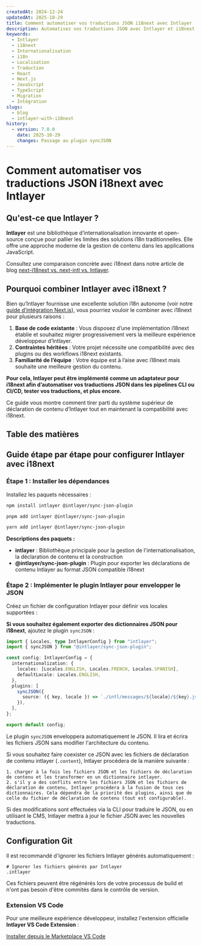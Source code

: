 ```yaml
---
createdAt: 2024-12-24
updatedAt: 2025-10-29
title: Comment automatiser vos traductions JSON i18next avec Intlayer
description: Automatisez vos traductions JSON avec Intlayer et i18next pour une internationalisation améliorée dans les applications JavaScript.
keywords:
  - Intlayer
  - i18next
  - Internationalisation
  - i18n
  - Localisation
  - Traduction
  - React
  - Next.js
  - JavaScript
  - TypeScript
  - Migration
  - Intégration
slugs:
  - blog
  - intlayer-with-i18next
history:
  - version: 7.0.0
    date: 2025-10-29
    changes: Passage au plugin syncJSON
---
```


# Comment automatiser vos traductions JSON i18next avec Intlayer

## Qu'est-ce que Intlayer ?

**Intlayer** est une bibliothèque d’internationalisation innovante et open-source conçue pour pallier les limites des solutions i18n traditionnelles. Elle offre une approche moderne de la gestion de contenu dans les applications JavaScript.

Consultez une comparaison concrète avec i18next dans notre article de blog [next-i18next vs. next-intl vs. Intlayer](https://github.com/aymericzip/intlayer/blob/main/docs/blog/fr/next-i18next_vs_next-intl_vs_intlayer.md).

## Pourquoi combiner Intlayer avec i18next ?

Bien qu’Intlayer fournisse une excellente solution i18n autonome (voir notre [guide d’intégration Next.js](https://github.com/aymericzip/intlayer/blob/main/docs/docs/fr/intlayer_with_nextjs_16.md)), vous pourriez vouloir le combiner avec i18next pour plusieurs raisons :

1. **Base de code existante** : Vous disposez d’une implémentation i18next établie et souhaitez migrer progressivement vers la meilleure expérience développeur d’Intlayer.
2. **Contraintes héritées** : Votre projet nécessite une compatibilité avec des plugins ou des workflows i18next existants.
3. **Familiarité de l’équipe** : Votre équipe est à l’aise avec i18next mais souhaite une meilleure gestion du contenu.

**Pour cela, Intlayer peut être implémenté comme un adaptateur pour i18next afin d’automatiser vos traductions JSON dans les pipelines CLI ou CI/CD, tester vos traductions, et plus encore.**

Ce guide vous montre comment tirer parti du système supérieur de déclaration de contenu d’Intlayer tout en maintenant la compatibilité avec i18next.

## Table des matières

<TOC/>

## Guide étape par étape pour configurer Intlayer avec i18next

### Étape 1 : Installer les dépendances

Installez les paquets nécessaires :

```bash packageManager="npm"
npm install intlayer @intlayer/sync-json-plugin
```

```bash packageManager="pnpm"
pnpm add intlayer @intlayer/sync-json-plugin
```

```bash packageManager="yarn"
yarn add intlayer @intlayer/sync-json-plugin
```

**Descriptions des paquets :**

- **intlayer** : Bibliothèque principale pour la gestion de l'internationalisation, la déclaration de contenu et la construction
- **@intlayer/sync-json-plugin** : Plugin pour exporter les déclarations de contenu Intlayer au format JSON compatible i18next

### Étape 2 : Implémenter le plugin Intlayer pour envelopper le JSON

Créez un fichier de configuration Intlayer pour définir vos locales supportées :

**Si vous souhaitez également exporter des dictionnaires JSON pour i18next**, ajoutez le plugin `syncJSON` :

```typescript fileName="intlayer.config.ts"
import { Locales, type IntlayerConfig } from "intlayer";
import { syncJSON } from "@intlayer/sync-json-plugin";

const config: IntlayerConfig = {
  internationalization: {
    locales: [Locales.ENGLISH, Locales.FRENCH, Locales.SPANISH],
    defaultLocale: Locales.ENGLISH,
  },
  plugins: [
    syncJSON({
      source: ({ key, locale }) => `./intl/messages/${locale}/${key}.json`,
    }),
  ],
};

export default config;
```

Le plugin `syncJSON` enveloppera automatiquement le JSON. Il lira et écrira les fichiers JSON sans modifier l'architecture du contenu.

Si vous souhaitez faire coexister ce JSON avec les fichiers de déclaration de contenu intlayer (`.content`), Intlayer procédera de la manière suivante :

    1. charger à la fois les fichiers JSON et les fichiers de déclaration de contenu et les transformer en un dictionnaire intlayer.
    2. s'il y a des conflits entre les fichiers JSON et les fichiers de déclaration de contenu, Intlayer procédera à la fusion de tous ces dictionnaires. Cela dépendra de la priorité des plugins, ainsi que de celle du fichier de déclaration de contenu (tout est configurable).

Si des modifications sont effectuées via la CLI pour traduire le JSON, ou en utilisant le CMS, Intlayer mettra à jour le fichier JSON avec les nouvelles traductions.

## Configuration Git

Il est recommandé d'ignorer les fichiers Intlayer générés automatiquement :

```plaintext fileName=".gitignore"
# Ignorer les fichiers générés par Intlayer
.intlayer
```

Ces fichiers peuvent être régénérés lors de votre processus de build et n'ont pas besoin d'être commités dans le contrôle de version.

### Extension VS Code

Pour une meilleure expérience développeur, installez l'extension officielle **Intlayer VS Code Extension** :

[Installer depuis le Marketplace VS Code](https://marketplace.visualstudio.com/items?itemName=intlayer.intlayer-vs-code-extension)
